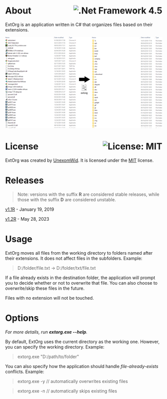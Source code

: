 # About <a href="https://docs.microsoft.com/en-us/dotnet/framework/whats-new/#v45"><img align="right" src="https://img.shields.io/badge/.Net%20Framework-4.5-5C2D91?logo=.net" alt=".Net Framework 4.5" /></a>

ExtOrg is an application written in C# that organizes files based on their extensions.

![Example](img/example.png)

# License <a href="https://github.com/UnexomWid/ExtOrg/blob/master/LICENSE"><img align="right" src="https://img.shields.io/badge/License-MIT-blue.svg" alt="License: MIT" /></a>

ExtOrg was created by [UnexomWid](https://uw.exom.dev). It is licensed under the [MIT](https://github.com/UnexomWid/ExtOrg/blob/master/LICENSE) license.

# Releases

>Note: versions with the suffix **R** are considered stable releases, while those with the suffix **D** are considered unstable.

[v1.1R](https://github.com/UnexomWid/ExtOrg/releases/tag/v1.1R) - January 19, 2019

[v1.2R](https://github.com/UnexomWid/ExtOrg/releases/tag/v1.2R) - May 28, 2023

# Usage

ExtOrg moves all files from the working directory to folders named after their extensions. It does not affect files in the subfolders. Example:
>D:/folder/file.txt -> D:/folder/txt/file.txt

If a file already exists in the destination folder, the application will prompt you to decide whether or not to overwrite that file. You can also choose to overwrite/skip these files in the future.

Files with no extension will not be touched.

# Options

*For more details, run **extorg.exe --help**.*

By default, ExtOrg uses the current directory as the working one. However, you can specify the working directory. Example:
>extorg.exe "D:/path/to/folder"

You can also specify how the application should handle *file-already-exists* conflicts. Example:
>extorg.exe -y // automatically overwrites existing files

>extorg.exe -n // automatically skips existing files